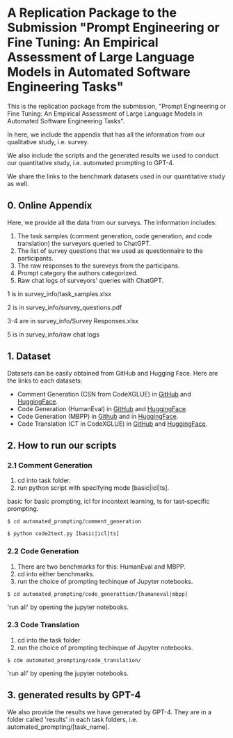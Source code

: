 # A Replication Package to the Submission "Prompt Engineering or Fine Tuning: An Empirical Assessment of Large Language Models in Automated Software Engineering Tasks"

This is the replication package from the submission, "Prompt Engineering or Fine Tuning: An Empirical Assessment of Large Language Models in Automated Software Engineering Tasks".

In here, we include the appendix that has all the information from our qualitative study, i.e. survey.

We also include the scripts and the generated results we used to conduct our quantitative study, i.e. automated prompting to GPT-4.

We share the links to the benchmark datasets used in our quantitative study as well.

## 0. Online Appendix
Here, we provide all the data from our surveys.
The information includes:

1. The task samples (comment generation, code generation, and code translation) the surveyors queried to ChatGPT.
2. The list of survey questions that we used as questionnaire to the participants.
3. The raw responses to the sureveys from the participans.
4. Prompt category the authors categorized.
5. Raw chat logs of surveyors' queries with ChatGPT.


1 is in survey_info/task_samples.xlsx

2 is in survey_info/survey_questions.pdf

3-4 are in survey_info/Survey Responses.xlsx

5 is in survey_info/raw chat logs


## 1. Dataset
Datasets can be easily obtained from GitHub and Hugging Face. Here are the links to each datasets:

- Comment Generation (CSN from CodeXGLUE) in [GitHub](https://github.com/microsoft/CodeXGLUE/tree/main/Code-Text/code-to-text) and [HuggingFace](https://huggingface.co/datasets/code_x_glue_ct_code_to_text).
- Code Generation (HumanEval) in [GitHub](https://github.com/openai/human-eval) and [HuggingFace](https://huggingface.co/datasets/openai_humaneval).
- Code Generation (MBPP) in [Github](https://github.com/google-research/google-research/tree/master/mbpp) and in [HuggingFace](https://huggingface.co/datasets/mbpp).
- Code Translation (CT in CodeXGLUE) in [GitHub](https://github.com/microsoft/CodeXGLUE/tree/main/Code-Code/code-to-code-trans) and [HuggingFace](https://huggingface.co/datasets/code_x_glue_cc_code_to_code_trans).


## 2. How to run our scripts
### 2.1 Comment Generation
1. cd into task folder.
2. run python script with specifying mode [basic|icl|ts]. 

basic for basic prompting, icl for incontext learning, ts for tast-specific prompting.
```
$ cd automated_prompting/comment_generation

$ python code2text.py [basic|icl|ts]
```

### 2.2 Code Generation
1. There are two benchmarks for this: HumanEval and MBPP.
2. cd into either benchmarks.
3. run the choice of prompting techinque of Jupyter notebooks.

```
$ cd automated_prompting/code_generattion/[humaneval|mbpp]
```
'run all' by opening the jupyter notebooks.


### 2.3 Code Translation
1. cd into the task folder
3. run the choice of prompting techinque of Jupyter notebooks.

```
$ cde automated_prompting/code_translation/
```
'run all' by opening the jupyter notebooks.

## 3. generated results by GPT-4
We also provide the results we have generated by GPT-4.
They are in a folder called 'results' in each task folders, i.e. automated_prompting/[task_name].

